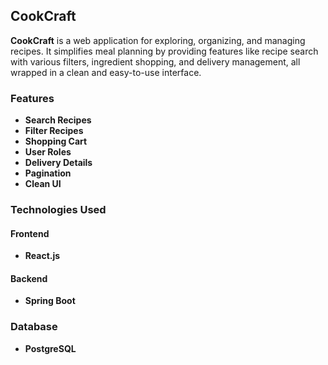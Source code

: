## CookCraft

**CookCraft** is a web application for exploring, organizing, and managing recipes. It simplifies meal planning by providing features like recipe search with various filters, ingredient shopping, and delivery management, all wrapped in a clean and easy-to-use interface.

### Features

- **Search Recipes**
- **Filter Recipes**
- **Shopping Cart**
- **User Roles**
- **Delivery Details**
- **Pagination**
- **Clean UI**

### Technologies Used

#### Frontend
- **React.js**

#### Backend
- **Spring Boot**

### Database
- **PostgreSQL**


